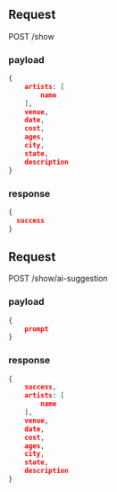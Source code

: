 ## Request

POST /show

### payload

```json
{
    artists: [
        name
    ],
    venue,
    date,
    cost,
    ages,
    city,
    state,
    description
}
```

### response

```json
{
  success
}
```

## Request

POST /show/ai-suggestion

### payload

```json
{
    prompt
}
```

### response

```json
{
    success,
    artists: [
        name
    ],
    venue,
    date,
    cost,
    ages,
    city,
    state,
    description
}
```
